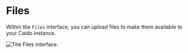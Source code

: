 # Files

Within the `Files` interface, you can upload files to make them available to your Caido instance.

<img alt="The Files interface." src="/_images/files_interface.png" center>
